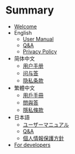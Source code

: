 # Summary

* [Welcome](README.md)
* English
    * [User Manual](en_gb/user-manual.md)
    * [Q&A](en_gb/Q&A.md)
    * [Privacy Policy](en_gb/privacy-policy.md)
* 简体中文
    * [用户手册](zh_cn/user-manual.md)
    * [问与答](zh_cn/Q&A.md)
    * [隐私条款](zh_cn/privacy-policy.md)
* 繁體中文
    * [用戶手冊](zh_tw/user-manual.md)
    * [問與答](zh_tw/Q&A.md)
    * [隱私條款](zh_tw/privacy-policy.md)
* 日本語
    * [ユーザーマニュアル](ja_jp/user-manual.md)
    * [Q&A](ja_jp/Q&A.md)
    * [個人情報保護方針](ja_jp/privacy-policy.md)
* [For developers](develop/manual.md)

